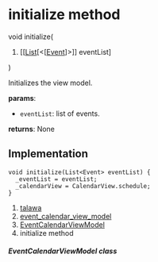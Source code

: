 
<div>

# initialize method

</div>


void initialize(

1.  [[[List](https://api.flutter.dev/flutter/dart-core/List-class.html)[\<[[Event](../../models_events_event_model/Event-class.html)]\>]]
    eventList]

)



Initializes the view model.

**params**:

-   `eventList`: list of events.

**returns**: None



## Implementation

``` language-dart
void initialize(List<Event> eventList) {
  _eventList = eventList;
  _calendarView = CalendarView.schedule;
}
```







1.  [talawa](../../index.html)
2.  [event_calendar_view_model](../../view_model_after_auth_view_models_event_view_models_event_calendar_view_model/)
3.  [EventCalendarViewModel](../../view_model_after_auth_view_models_event_view_models_event_calendar_view_model/EventCalendarViewModel-class.html)
4.  initialize method

##### EventCalendarViewModel class







